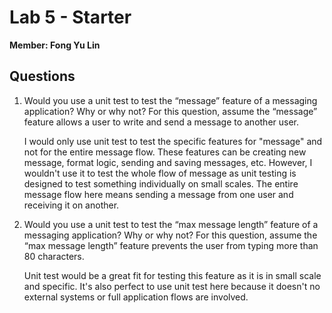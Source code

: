 # Lab 5 - Starter

**Member: Fong Yu Lin**

## Questions
1. Would you use a unit test to test the “message” feature of a messaging application? Why or why not? For this question, assume the “message” feature allows a user to write and send a message to another user.

    I would only use unit test to test the specific features for "message" and not for the entire message flow. These features can be creating new message, format logic, sending and saving messages, etc. However, I wouldn't use it to test the whole flow of message as unit testing is designed to test something individually on small scales. The entire message flow here means sending a message from one user and receiving it on another.

2. Would you use a unit test to test the “max message length” feature of a messaging application? Why or why not? For this question, assume the “max message length” feature prevents the user from typing more than 80 characters.

    Unit test would be a great fit for testing this feature as it is in small scale and specific. It's also perfect to use unit test here because it doesn't no external systems or full application flows are involved.